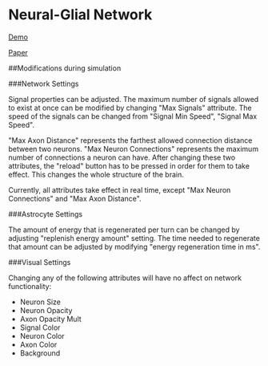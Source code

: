 Neural-Glial Network
==============

[Demo](http://edlab-www.cs.umass.edu/~tvachnad/Neural-Network/index.html)

[Paper](http://edlab-www.cs.umass.edu/~tvachnad/FinalProjectWrite-Up.pdf)

##Modifications during simulation

###Network Settings

Signal properties can be adjusted. The maximum number of signals allowed to exist at once can be modified by changing "Max Signals" attribute. The speed of the signals can be changed from "Signal Min Speed", "Signal Max Speed".

"Max Axon Distance" represents the farthest allowed connection distance between two neurons. "Max Neuron Connections" represents the maximum number of connections a neuron can have. After changing these two attributes, the "reload" button has to be pressed in order for them to take effect. This changes the whole structure of the brain.

Currently, all attributes take effect in real time, except "Max Neuron Connections" and "Max Axon Distance".

###Astrocyte Settings

The amount of energy that is regenerated per turn can be changed by adjusting "replenish energy amount" setting. The time needed to regenerate that amount can be adjusted by modifying "energy regeneration time in ms".

###Visual Settings

Changing any of the following attributes will have no affect on network functionality:
- Neuron Size
- Neuron Opacity
- Axon Opacity Mult
- Signal Color
- Neuron Color
- Axon Color
- Background
